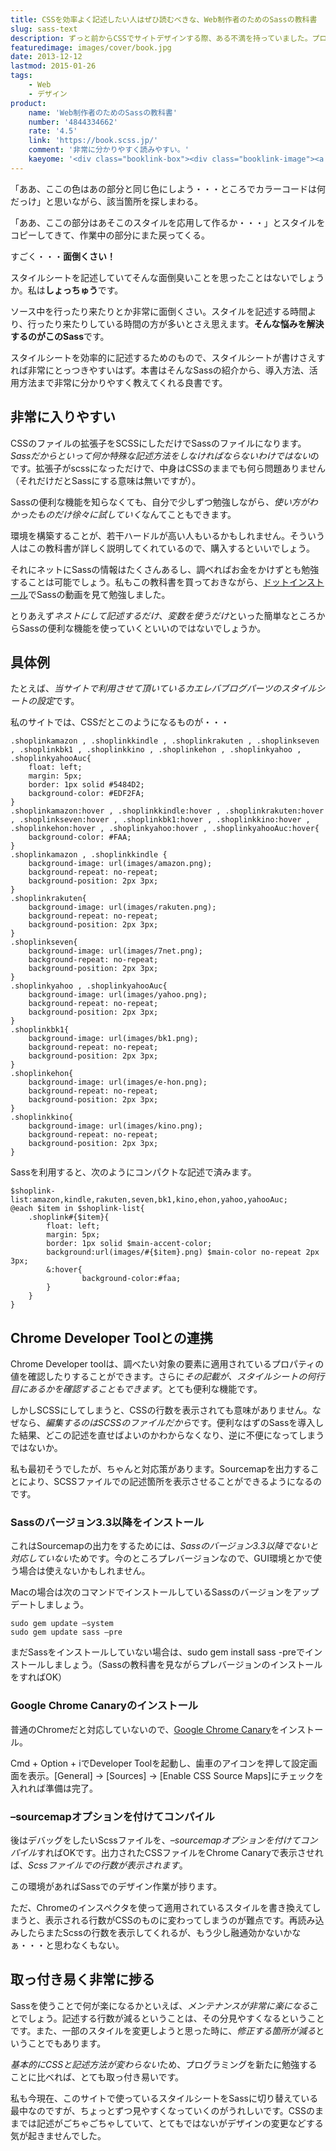 ```yaml
---
title: CSSを効率よく記述したい人はぜひ読むべきな、Web制作者のためのSassの教科書
slug: sass-text
description: ずっと前からCSSでサイトデザインする際、ある不満を持っていました。プログラムのように変数が使えたらいいのにと。しかしそんな人に朗報があります。Sassを使えばCSSでも変数が使えるようになるのです。これでCSSの記述がくそ便利になります。
featuredimage: images/cover/book.jpg
date: 2013-12-12
lastmod: 2015-01-26
tags: 
    - Web
    - デザイン
product:
    name: 'Web制作者のためのSassの教科書'
    number: '4844334662'
    rate: '4.5'
    link: 'https://book.scss.jp/'
    comment: '非常に分かりやすく読みやすい。'
    kaeyome: '<div class="booklink-box"><div class="booklink-image"><a href="https://www.amazon.co.jp/exec/obidos/asin/4844334662/illusionspace-22/" rel="nofollow" target="_blank"><img src="https://ecx.images-amazon.com/images/I/51xkjL4k%2BRL._SL160_.jpg" style="border: none;" /></a></div><div class="booklink-info"><div class="booklink-name"><a href="https://www.amazon.co.jp/exec/obidos/asin/4844334662/illusionspace-22/" rel="nofollow" target="_blank">Web制作者のためのSassの教科書 これからのWebデザインの現場で必須のCSSメタ言語</a><div class="booklink-powered-date">posted with <a href="https://yomereba.com" rel="nofollow" target="_blank">ヨメレバ</a></div></div><div class="booklink-detail">平澤 隆,森田 壮 インプレスジャパン 2013-09-13    </div><div class="booklink-link2"><div class="shoplinkamazon"><a href="https://www.amazon.co.jp/exec/obidos/asin/4844334662/illusionspace-22/" rel="nofollow" target="_blank" title="アマゾン" >Amazonで購入</a></div><div class="shoplinkrakuten"><a href="https://hb.afl.rakuten.co.jp/hgc/11acbc01.369b1bf6.11acbc02.cabf9fe9/?pc=http%3A%2F%2Fbooks.rakuten.co.jp%2Frb%2F12451132%2F%3Fscid%3Daf_ich_link_urltxt%26m%3Dhttp%3A%2F%2Fm.rakuten.co.jp%2Fev%2Fbook%2F" rel="nofollow" target="_blank" title="楽天ブックス" >楽天ブックスで購入</a></div>                  	  <div class="shoplinkkino"><a href="https://ck.jp.ap.valuecommerce.com/servlet/referral?sid=3085416&pid=882196163&vc_url=http%3A%2F%2Fwww.kinokuniya.co.jp%2Ff%2Fdsg-01-9784844334668" target="_blank" title="kino" >紀伊國屋書店で購入<img src="https://ad.jp.ap.valuecommerce.com/servlet/gifbanner?sid=3085416&pid=882196163" height="1" width="1" border="0"></a></div>	  	  	</div></div><div class="booklink-footer"></div></div>'
---
```


「ああ、ここの色はあの部分と同じ色にしよう・・・ところでカラーコードは何だっけ」と思いながら、該当箇所を探しまわる。

「ああ、ここの部分はあそこのスタイルを応用して作るか・・・」とスタイルをコピーしてきて、作業中の部分にまた戻ってくる。

すごく・・・<strong>面倒くさい！</strong>

スタイルシートを記述していてそんな面倒臭いことを思ったことはないでしょうか。私は<strong>しょっちゅう</strong>です。

ソース中を行ったり来たりとか非常に面倒くさい。スタイルを記述する時間より、行ったり来たりしている時間の方が多いとさえ思えます。<strong>そんな悩みを解決するのがこのSass</strong>です。

スタイルシートを効率的に記述するためのもので、スタイルシートが書けさえすれば非常にとっつきやすいはず。本書はそんなSassの紹介から、導入方法、活用方法まで非常に分かりやすく教えてくれる良書です。

## 非常に入りやすい

CSSのファイルの拡張子をSCSSにしただけでSassのファイルになります。<em>Sassだからといって何か特殊な記述方法をしなければならないわけではない</em>のです。拡張子がscssになっただけで、中身はCSSのままでも何ら問題ありません（それだけだとSassにする意味は無いですが）。

Sassの便利な機能を知らなくても、自分で少しずつ勉強しながら<em>、使い方がわかったものだけ徐々に試していく</em>なんてこともできます。

環境を構築することが、若干ハードルが高い人もいるかもしれません。そういう人はこの教科書が詳しく説明してくれているので、購入するといいでしょう。

それにネットにSassの情報はたくさんあるし、調べればお金をかけずとも勉強することは可能でしょう。私もこの教科書を買っておきながら、<a href="https://dotinstall.com/" target="_blank">ドットインストール</a>でSassの動画を見て勉強しました。

とりあえず<em>ネストにして記述するだけ</em>、<em>変数を使うだけ</em>といった簡単なところからSassの便利な機能を使っていくといいのではないでしょうか。


## 具体例


たとえば、<em>当サイトで利用させて頂いているカエレバブログパーツのスタイルシートの設定</em>です。

私のサイトでは、CSSだとこのようになるものが・・・

```
.shoplinkamazon , .shoplinkkindle , .shoplinkrakuten , .shoplinkseven , .shoplinkbk1 , .shoplinkkino , .shoplinkehon , .shoplinkyahoo , .shoplinkyahooAuc{
    float: left;
    margin: 5px;
    border: 1px solid #5484D2;
    background-color: #EDF2FA;
}
.shoplinkamazon:hover , .shoplinkkindle:hover , .shoplinkrakuten:hover , .shoplinkseven:hover , .shoplinkbk1:hover , .shoplinkkino:hover , .shoplinkehon:hover , .shoplinkyahoo:hover , .shoplinkyahooAuc:hover{
    background-color: #FAA; 
}
.shoplinkamazon , .shoplinkkindle {
    background-image: url(images/amazon.png);
    background-repeat: no-repeat;
    background-position: 2px 3px;
}
.shoplinkrakuten{
    background-image: url(images/rakuten.png);
    background-repeat: no-repeat;
    background-position: 2px 3px;
}
.shoplinkseven{
    background-image: url(images/7net.png);
    background-repeat: no-repeat;
    background-position: 2px 3px;
}
.shoplinkyahoo , .shoplinkyahooAuc{
    background-image: url(images/yahoo.png);
    background-repeat: no-repeat;
    background-position: 2px 3px;
}
.shoplinkbk1{
    background-image: url(images/bk1.png);
    background-repeat: no-repeat;
    background-position: 2px 3px;
}
.shoplinkehon{
    background-image: url(images/e-hon.png);
    background-repeat: no-repeat;
    background-position: 2px 3px;
}
.shoplinkkino{
    background-image: url(images/kino.png);
    background-repeat: no-repeat;
    background-position: 2px 3px;
}
```

Sassを利用すると、次のようにコンパクトな記述で済みます。

```
$shoplink-list:amazon,kindle,rakuten,seven,bk1,kino,ehon,yahoo,yahooAuc;
@each $item in $shoplink-list{
    .shoplink#{$item}{
        float: left;
        margin: 5px;
        border: 1px solid $main-accent-color;
        background:url(images/#{$item}.png) $main-color no-repeat 2px 3px;
        &:hover{
                background-color:#faa;
        }
    }
}
```


## Chrome Developer Toolとの連携


Chrome Developer toolは、調べたい対象の要素に適用されているプロパティの値を確認したりすることができます。さらに<em>その記載が、スタイルシートの何行目にあるかを確認することもできます</em>。とても便利な機能です。

しかしSCSSにしてしまうと、CSSの行数を表示されても意味がありません。なぜなら、<em>編集するのはSCSSのファイルだから</em>です。便利なはずのSassを導入した結果、どこの記述を直せばよいのかわからなくなり、逆に不便になってしまうではないか。

私も最初そうでしたが、ちゃんと対応策があります。Sourcemapを出力することにより、SCSSファイルでの記述箇所を表示させることができるようになるのです。


### Sassのバージョン3.3以降をインストール


これはSourcemapの出力をするためには、<em>Sassのバージョン3.3以降でないと対応していない</em>ためです。今のところプレバージョンなので、GUI環境とかで使う場合は使えないかもしれません。

Macの場合は次のコマンドでインストールしているSassのバージョンをアップデートしましょう。


```
sudo gem update —system
sudo gem update sass —pre
```

まだSassをインストールしていない場合は、sudo gem install sass -preでインストールしましょう。（Sassの教科書を見ながらプレバージョンのインストールをすればOK）


### Google Chrome Canaryのインストール


普通のChromeだと対応していないので、<a href="https://www.google.co.jp/intl/ja/chrome/browser/canary.html" target="_blank">Google Chrome Canary</a>をインストール。

Cmd + Option + iでDeveloper Toolを起動し、歯車のアイコンを押して設定画面を表示。[General] → [Sources] → [Enable CSS Source Maps]にチェックを入れれば準備は完了。


### &#8211;sourcemapオプションを付けてコンパイル


後はデバッグをしたいScssファイルを、<em>&#8211;sourcemapオプションを付けてコンパイル</em>すればOKです。出力されたCSSファイルをChrome Canaryで表示させれば、<em>Scssファイルでの行数が表示されます</em>。

この環境があればSassでのデザイン作業が捗ります。

ただ、Chromeのインスペクタを使って適用されているスタイルを書き換えてしまうと、表示される行数がCSSのものに変わってしまうのが難点です。再読み込みしたらまたScssの行数を表示してくれるが、もう少し融通効かないかなぁ・・・と思わなくもない。


## 取っ付き易く非常に捗る

Sassを使うことで何が楽になるかといえば、<em>メンテナンスが非常に楽になる</em>ことでしょう。記述する行数が減るということは、その分見やすくなるということです。また、一部のスタイルを変更しようと思った時に、<em>修正する箇所が減る</em>ということでもあります。

<em>基本的にCSSと記述方法が変わらない</em>ため、プログラミングを新たに勉強することに比べれば、とても取っ付き易いです。

私も今現在、このサイトで使っているスタイルシートをSassに切り替えている最中なのですが、ちょっとずつ見やすくなっていくのがうれしいです。CSSのままでは記述がごちゃごちゃしていて、とてもではないがデザインの変更などする気が起きませんでした。
